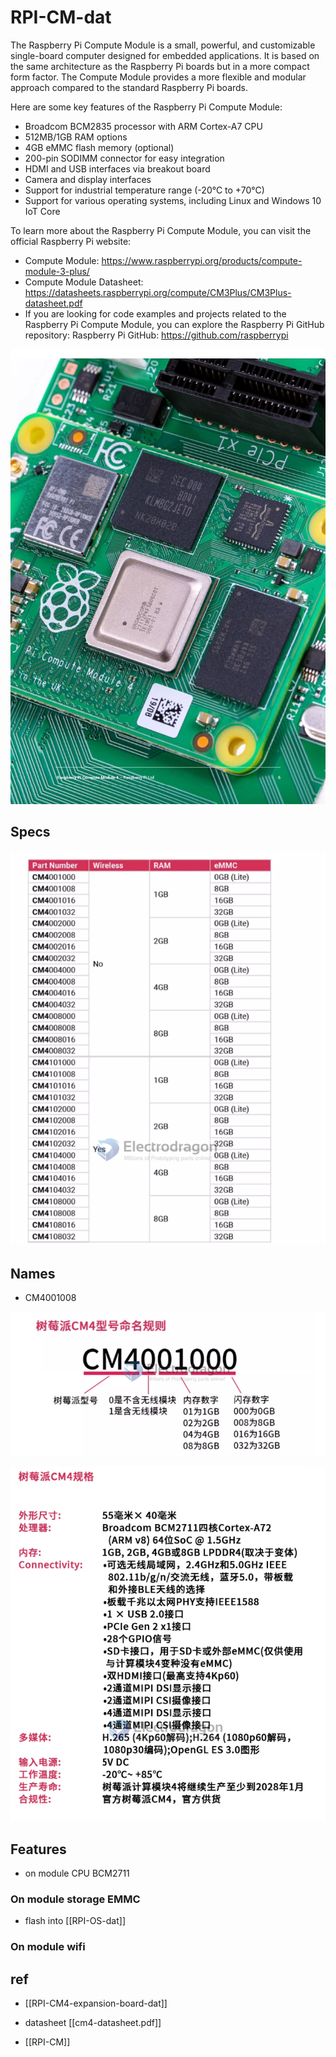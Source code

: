 

# RPI-CM-dat

The Raspberry Pi Compute Module is a small, powerful, and customizable single-board computer designed for embedded applications. It is based on the same architecture as the Raspberry Pi boards but in a more compact form factor. The Compute Module provides a more flexible and modular approach compared to the standard Raspberry Pi boards.

Here are some key features of the Raspberry Pi Compute Module:

- Broadcom BCM2835 processor with ARM Cortex-A7 CPU
- 512MB/1GB RAM options
- 4GB eMMC flash memory (optional)
- 200-pin SODIMM connector for easy integration
- HDMI and USB interfaces via breakout board
- Camera and display interfaces
- Support for industrial temperature range (-20°C to +70°C)
- Support for various operating systems, including Linux and Windows 10 IoT Core

To learn more about the Raspberry Pi Compute Module, you can visit the official Raspberry Pi website:

- Compute Module: https://www.raspberrypi.org/products/compute-module-3-plus/
- Compute Module Datasheet: https://datasheets.raspberrypi.org/compute/CM3Plus/CM3Plus-datasheet.pdf
- If you are looking for code examples and projects related to the Raspberry Pi Compute Module, you can explore the Raspberry Pi GitHub repository: Raspberry Pi GitHub: https://github.com/raspberrypi


![](2023-10-27-16-45-37.png)


## Specs 

![](2023-10-27-16-47-11.png)

## Names 

- CM4001008

![](2023-10-27-16-47-35.png)

![](2023-10-27-16-46-54.png)


## Features 

- on module CPU BCM2711 

### On module storage EMMC 

- flash into [[RPI-OS-dat]]

### On module wifi 

## ref 

- [[RPI-CM4-expansion-board-dat]]

- datasheet [[cm4-datasheet.pdf]]

- [[RPI-CM]]